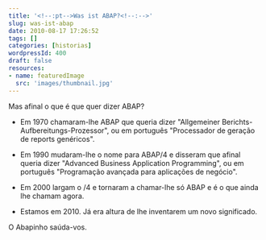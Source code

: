 ```yaml
---
title: '<!--:pt-->Was ist ABAP?<!--:-->'
slug: was-ist-abap
date: 2010-08-17 17:26:52
tags: []
categories: [historias]
wordpressId: 400
draft: false
resources:
- name: featuredImage
  src: 'images/thumbnail.jpg'
---
```

Mas afinal o que é que quer dizer ABAP?

  * Em 1970 chamaram-lhe ABAP que queria dizer "Allgemeiner Berichts-Aufbereitungs-Prozessor", ou em português "Processador de geração de reports genéricos".

  * Em 1990 mudaram-lhe o nome para ABAP/4 e disseram que afinal queria dizer "Advanced Business Application Programming", ou em português "Programação avançada para aplicações de negócio".

  * Em 2000 largam o /4 e tornaram a chamar-lhe só ABAP e é o que ainda lhe chamam agora.

  * Estamos em 2010. Já era altura de lhe inventarem um novo significado.

O Abapinho saúda-vos.
